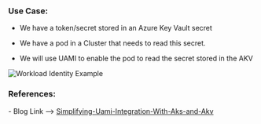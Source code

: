 ### Use Case:

* We have a token/secret stored in an Azure Key Vault secret
    
* We have a pod in a Cluster that needs to read this secret.
    
* We will use UAMI to enable the pod to read the secret stored in the AKV


![Workload Identity Example](uami.png)
    
### References:

\- Blog Link --> [Simplifying-Uami-Integration-With-Aks-and-Akv](https://bipinalchetti.hashnode.dev/simplifying-uami-integration-with-aks-and-akv)
